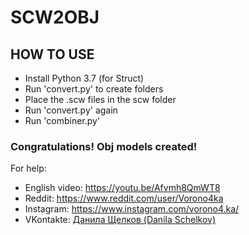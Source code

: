 # SCW2OBJ

## HOW TO USE
- Install Python 3.7 (for Struct)
- Run 'convert.py' to create folders
- Place the .scw files in the scw folder
- Run 'convert.py' again
- Run 'combiner.py' <br>
### <b>Congratulations! Obj models created!</b>

For help:
- English video: https://youtu.be/Afvmh8QmWT8
- Reddit: https://www.reddit.com/user/Vorono4ka
- Instagram: https://www.instagram.com/vorono4.ka/
- VKontakte: <a href='https://vk.com/vorono4ka_id0_id1_id228_id1488'>Данила Щелков (Danila Schelkov)</a>
